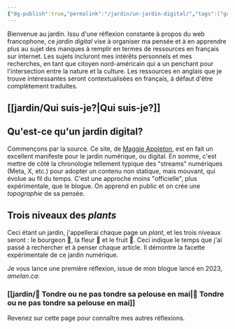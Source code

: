```yaml
---
{"dg-publish":true,"permalink":"/jardin/un-jardin-digital/","tags":["gardenEntry"]}
---
```


Bienvenue au jardin.
Issu d'une réflexion constante à propos du web francophone, ce *jardin digital* vise à organiser ma pensée et à en apprendre plus au sujet des manques à remplir en termes de ressources en français sur internet. 
Les sujets incluront mes intérêts personnels et mes recherches, en tant que citoyen nord-américain qui a un penchant pour l'intersection entre la nature et la culture. Les ressources en anglais que je trouve intéressantes seront contextualisées en français, à défaut d'être complètement traduites.
## [[jardin/Qui suis-je?\|Qui suis-je?]]
## Qu'est-ce qu'un jardin digital?
Commençons par la source. Ce site, de [Maggie Appleton](https://maggieappleton.com/garden-history), est en fait un excellent manifeste pour le jardin numérique, ou digital.
En somme, c'est mettre de côté la chronologie tellement typique des "streams" numériques (Meta, X, etc.) pour adopter un contenu non statique, mais mouvant, qui évolue au fil du temps.
C'est une approche moins "officielle", plus expérimentale, que le blogue. On apprend en public et on crée une *topographie* de sa pensée.
## Trois niveaux des *plants*
Ceci étant un jardin, j'appellerai chaque page un *plant*, et les trois niveaux seront : le bourgeon 🌱, la fleur 🌼 et le fruit 🍅.
Ceci indique le temps que j'ai passé à rechercher et à penser chaque article. Il démontre la facette expérimentale de ce jardin numérique. 

Je vous lance une première réflexion, issue de mon blogue lancé en 2023, *amelan.ca*: 
### [[jardin/🍅 Tondre ou ne pas tondre sa pelouse en mai\|🍅 Tondre ou ne pas tondre sa pelouse en mai]]

Revenez sur cette page pour connaître mes autres réflexions.
